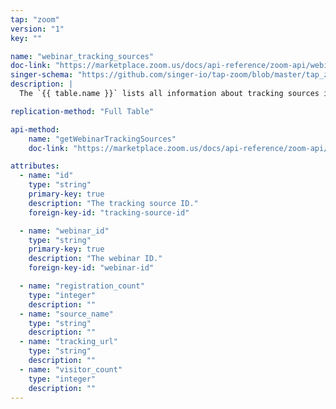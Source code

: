 ```yaml
---
tap: "zoom"
version: "1"
key: ""

name: "webinar_tracking_sources"
doc-link: "https://marketplace.zoom.us/docs/api-reference/zoom-api/webinars/gettrackingsources"
singer-schema: "https://github.com/singer-io/tap-zoom/blob/master/tap_zoom/schemas/webinar_tracking_sources.json"
description: |
  The `{{ table.name }}` lists all information about tracking sources in your {{ integration.display_name }} account. To retrieve this information you must have a webinar license, a **Rate Limit Label** value of `Medium`, and the following scopes: `webinar:read:admin`, `webinar:read`. Registration is also required for the webinar.

replication-method: "Full Table"

api-method:
    name: "getWebinarTrackingSources"
    doc-link: "https://marketplace.zoom.us/docs/api-reference/zoom-api/webinars/gettrackingsources"

attributes:
  - name: "id"
    type: "string"
    primary-key: true
    description: "The tracking source ID."
    foreign-key-id: "tracking-source-id"

  - name: "webinar_id"
    type: "string"
    primary-key: true
    description: "The webinar ID."
    foreign-key-id: "webinar-id"

  - name: "registration_count"
    type: "integer"
    description: ""
  - name: "source_name"
    type: "string"
    description: ""
  - name: "tracking_url"
    type: "string"
    description: ""
  - name: "visitor_count"
    type: "integer"
    description: ""
---
```

